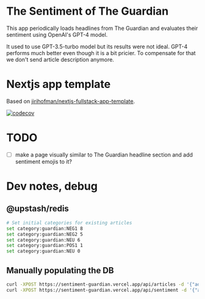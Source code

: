 # The Sentiment of The Guardian
This app periodically loads headlines from The Guardian and evaluates their sentiment using OpenAI's GPT-4 model.

It used to use GPT-3.5-turbo model but its results were not ideal. GPT-4 performs much better even though it is a bit pricier. To compensate for that we don't send article description anymore.

# Nextjs app template
Based on [jirihofman/nextjs-fullstack-app-template](https://github.com/jirihofman/nextjs-fullstack-app-template).

[![codecov](https://codecov.io/gh/jirihofman/sentiment-guardian/branch/master/graph/badge.svg)](https://codecov.io/gh/jirihofman/sentiment-guardian)

# TODO
- [ ] make a page visually similar to The Guardian headline section and add sentiment emojis to it? 

# Dev notes, debug
## @upstash/redis
```sh
# Set initial categories for existing articles
set category:guardian:NEG1 8
set category:guardian:NEG2 5
set category:guardian:NEU 6
set category:guardian:POS1 1
set category:guardian:NEU 0
```
## Manually populating the DB
```sh
curl -XPOST https://sentiment-guardian.vercel.app/api/articles -d '{"adminApiKey":"ADMIN_API_KEY"}'
curl -XPOST https://sentiment-guardian.vercel.app/api/sentiment -d '{"adminApiKey":"ADMIN_API_KEY"}'
```
